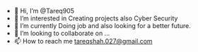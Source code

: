 - 👋 Hi, I’m @Tareq905
- 👀 I’m interested in Creating projects also Cyber Security
- 🌱 I’m currently Doing job and also looking for a better future.
- 💞️ I’m looking to collaborate on ...
- 📫 How to reach me tareqshah.027@gmail.com

<!---
Tareq905/Tareq905 is a ✨ special ✨ repository because its `README.md` (this file) appears on your GitHub profile.
You can click the Preview link to take a look at your changes.
--->
